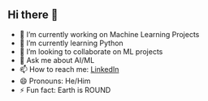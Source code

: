 ## Hi there 👋

- 🔭 I’m currently working on Machine Learning Projects
- 🌱 I’m currently learning Python
- 👯 I’m looking to collaborate on ML projects
- 💬 Ask me about AI/ML
- 📫 How to reach me: [LinkedIn](https://www.linkedin.com/in/kartiksingh1407/)
- 😄 Pronouns: He/Him
- ⚡ Fun fact: Earth is ROUND

